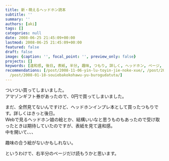 ```yaml
---
title: 新・萌えるヘッドホン読本
subtitle: ''
summary: ''
authors: [aki]
tags: []
categories: null
date: 2008-06-25 21:45:09+00:00
lastmod: 2008-06-25 21:45:09+00:00
featured: false
draft: false
image: {caption: '', focal_point: '', preview_only: false}
projects: []
keywords: [違和感, 後日, 表紙, 半分, 趣味, つもり, 詳しく, ヘッドホン, ページ, 期待]
recommendations: [/post/2008-11-06-yin-lu-toyin-jie-noke-xue/, /post/2008-09-14-hetudohonwu-se-sitahi/,
  /post/2008-01-18-souiebakokohawu-yu-burogudatuta/]
---
```

ついつい買ってしまいました。  
アマゾンギフト券があったので、0円で買ってしまいました。  
  
まだ、全然見てないんですけど、ヘッドホンインプレ本として買ったつもりです。詳しくはきっと後日。  
Webで見るヘッドホン娘の絵とか、結構いいなと思うものもあったので受け取ったときは期待していたのですが、表紙を見て違和感。  
中を開いて、、、  
  
趣味の合う絵がないかもしれない。  
  
というわけで、右半分のページだけ読もうかと思います。



